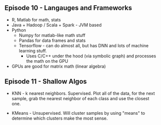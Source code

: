 ## Episode 10 - Langauges and Frameworks

* R, Matlab for math, stats
* Java + Hadoop / Scala + Spark - JVM based
* Python
    * Numpy for matlab-like math stuff
    * Pandas for data frames and stats
    * Tensorflow - can do almost all, but has DNN and lots of machine learning stuff.
        * Uses C/C++ under the hood (via symbolic graph) and processes the math on the GPU
* GPUs are good for matrix math (linear algebra)


## Episode 11 - Shallow Algos

* KNN - k nearest neighbors. Supervised. Plot all of the data, for the next sample, grab 
the nearest neighbor of each class and use the closest one.

* KMeans - Unsupervised. Will cluster samples by using "means" to determine which clusters
make the most sense.